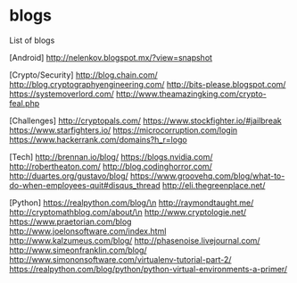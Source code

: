 # blogs
List of blogs

[Android]
http://nelenkov.blogspot.mx/?view=snapshot

[Crypto/Security]
http://blog.chain.com/
http://blog.cryptographyengineering.com/
http://bits-please.blogspot.com/
https://systemoverlord.com/
http://www.theamazingking.com/crypto-feal.php

[Challenges]
http://cryptopals.com/
https://www.stockfighter.io/#jailbreak
https://www.starfighters.io/
https://microcorruption.com/login
https://www.hackerrank.com/domains?h_r=logo


[Tech]
http://brennan.io/blog/
https://blogs.nvidia.com/
http://robertheaton.com/
http://blog.codinghorror.com/
http://duartes.org/gustavo/blog/
https://www.groovehq.com/blog/what-to-do-when-employees-quit#disqus_thread
http://eli.thegreenplace.net/

[Python]
https://realpython.com/blog/\n
http://raymondtaught.me/
http://cryptomathblog.com/about/\n
http://www.cryptologie.net/ 
https://www.praetorian.com/blog 
http://www.joelonsoftware.com/index.html 
http://www.kalzumeus.com/blog/ 
http://phasenoise.livejournal.com/
http://www.simeonfranklin.com/blog/
http://www.simononsoftware.com/virtualenv-tutorial-part-2/
https://realpython.com/blog/python/python-virtual-environments-a-primer/
